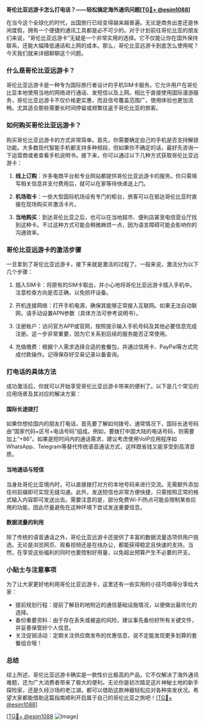 **哥伦比亚远游卡怎么打电话？——轻松搞定海外通讯问题[[TG💪+ @esim1088](https://t.me/s/esim1088)]**

在当今这个全球化的时代，出国旅行已经变得越来越普遍。无论是商务出差还是休闲度假，拥有一个便捷的通讯工具都是必不可少的。对于计划前往哥伦比亚的朋友们来说，“哥伦比亚远游卡”无疑是一个非常实用的选择。它不仅能让你在国外保持联系，还能大幅降低通话和上网的成本。那么，哥伦比亚远游卡到底怎么使用呢？今天我们就来详细聊聊这个问题。

### 什么是哥伦比亚远游卡？

哥伦比亚远游卡是一种专为国际旅行者设计的手机SIM卡服务。它允许用户在哥伦比亚本地使用当地的网络进行通话、发短信以及上网。相比于直接使用国际漫游服务，哥伦比亚远游卡不仅价格更实惠，而且信号覆盖范围广，使用体验也更加流畅。尤其适合那些需要长时间停留或频繁往返于哥伦比亚的旅客。

### 如何购买哥伦比亚远游卡？

购买哥伦比亚远游卡的方式非常简单。首先，你需要确定自己的手机是否支持解锁功能。大多数现代智能手机都支持多种频段，但如果你不确定的话，最好先咨询一下运营商或者查看手机说明书。接下来，你可以通过以下几种方式获取哥伦比亚远游卡：

1. **线上订购**：许多电商平台和专业网站都提供哥伦比亚远游卡的服务。你只需填写相关信息并支付费用后，就可以在家等待快递送上门。
   
2. **机场取卡**：一些大型国际机场设有专门的柜台，旅客可以在抵达哥伦比亚时直接在现场购买并激活卡片。
   
3. **当地购买**：到达哥伦比亚之后，也可以在当地超市、便利店甚至电信营业厅找到这种卡。不过这种方式可能会稍微麻烦一点，因为语言障碍可能会影响你的沟通效率。

### 哥伦比亚远游卡的激活步骤

一旦拿到了哥伦比亚远游卡，接下来就是激活的过程了。一般来说，激活分为以下几个步骤：

1. 插入SIM卡：将原有的SIM卡取出，并小心地将哥伦比亚远游卡插入手机中。注意检查方向是否正确，以免损坏设备。

2. 开机连接网络：打开手机电源，确保其能够正常接入互联网。如果无法自动联网，请手动设置APN参数（具体方法可参考说明书）。

3. 注册账户：访问官方APP或官网，按照提示输入手机号码及其他必要信息完成注册。这一步非常重要，因为它关系到后续的服务能否正常使用。

4. 充值缴费：根据个人需求选择合适的套餐包，并通过信用卡、PayPal等方式完成付款操作。记得保存好交易记录以备查询。

### 打电话的具体方法

成功激活后，你就可以开始享受哥伦比亚远游卡带来的便利了。以下是几个常见的应用场景及其对应的解决方案：

#### 国际长途拨打

如果你想给国内的朋友打电话，首先要了解如何拨号。通常情况下，国际长途号码由“国家代码+区号+电话号码”组成。例如，要拨打中国大陆的电话号码，则需要加上“+86”。如果是短时间内的通话需求，建议考虑使用VoIP应用程序如WhatsApp、Telegram等替代传统语音通话方式，这样既省钱又能享受到高清音质。

#### 当地通话与短信

当身处哥伦比亚境内时，可以直接拨打对方的本地号码来进行交流。无需额外添加任何前缀即可实现无缝沟通。此外，发送短信也非常方便快捷，只需按照正常的格式输入内容即可发送出去。需要注意的是，部分免费Wi-Fi热点可能会限制某些应用的功能，因此尽量避免在这种环境下尝试发送重要信息。

#### 数据流量的利用

除了传统的语音通话之外，哥伦比亚远游卡还提供了丰富的数据流量选项供用户挑选。无论是浏览网页、观看视频还是在线办公，都能获得稳定且快速的支持。当然，在享受这些福利的同时也要控制好用量，以免超出预算产生不必要的开支。

### 小贴士与注意事项

为了让大家更好地利用哥伦比亚远游卡，这里还有一些实用的小技巧值得分享给大家：

- 提前规划行程：提前了解目的地附近的通信基础设施情况，以便做出最优化的选择。
- 备份重要资料：由于存在丢失或被盗的风险，建议事先备份好所有关键文件，并妥善保管好个人信息。
- 关注促销活动：定期关注供应商发布的优惠信息，说不定能发现更多划算的套餐组合哦！

### 总结

综上所述，哥伦比亚远游卡确实是一款性价比极高的产品，它不仅解决了海外通讯难题，还为广大消费者带来了极大的便利。无论你是初次踏足这片神秘土地的新手探险家，还是久经沙场的老江湖，都可以借助这款神器轻松应对各种突发状况。希望大家都能借助这篇指南顺利开启属于自己的哥伦比亚之旅吧！[[TG💪+ @esim1088](https://t.me/s/esim1088)]

[[TG💪+ @esim1088](https://t.me/s/esim1088) ![Image](https://i.postimg.cc/4NQfJmqS/Snipaste-2025-05-13-00-14-12.png)]